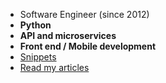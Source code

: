 - Software Engineer (since 2012)
- **Python**
- **API and microservices**
- **Front end / Mobile development**
- [Snippets](https://gist.github.com/a1k89)
- [Read my articles](https://github.com/a1k89/blog/wiki)
